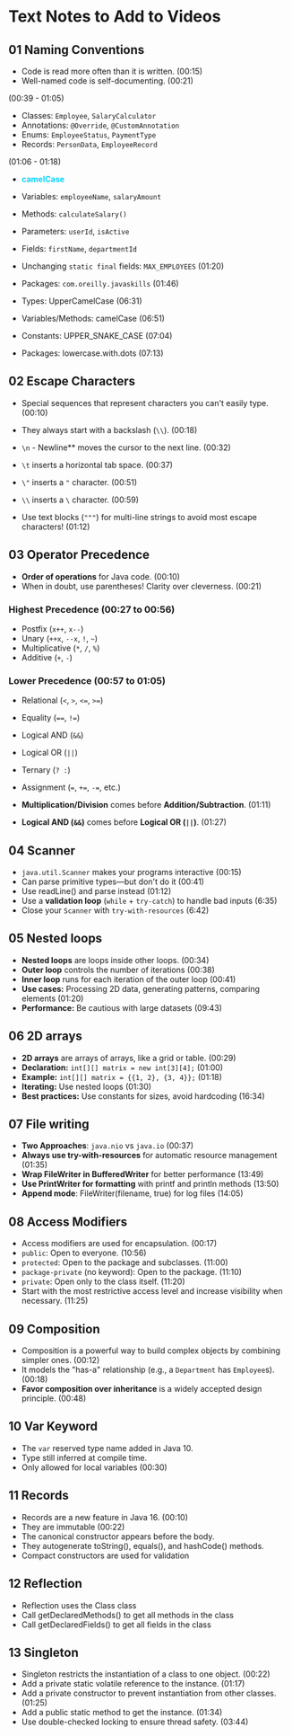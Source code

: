 # Text Notes to Add to Videos

## 01 Naming Conventions

- Code is read more often than it is written. (00:15)
- Well-named code is self-documenting. (00:21)

(00:39 - 01:05)
- Classes: `Employee`, `SalaryCalculator`
- Annotations: `@Override`, `@CustomAnnotation`
- Enums: `EmployeeStatus`, `PaymentType`
- Records: `PersonData`, `EmployeeRecord`

(01:06 - 01:18)
- <span style="color: #00D4FF;">**camelCase**</span>
- Variables: `employeeName`, `salaryAmount`
- Methods: `calculateSalary()`
- Parameters: `userId`, `isActive`
- Fields: `firstName`, `departmentId`

- Unchanging `static final` fields: `MAX_EMPLOYEES` (01:20)

- Packages: `com.oreilly.javaskills` (01:46)

- Types: UpperCamelCase (06:31)
- Variables/Methods: camelCase (06:51)
- Constants: UPPER_SNAKE_CASE (07:04)
- Packages: lowercase.with.dots (07:13)

## 02 Escape Characters

- Special sequences that represent characters you can't easily type. (00:10)
- They always start with a backslash (`\\`). (00:18)

- `\n` - Newline** moves the cursor to the next line. (00:32)
- `\t` inserts a horizontal tab space. (00:37)
- `\"` inserts a `"` character. (00:51)
- `\\` inserts a `\` character. (00:59)

- Use text blocks (`"""`) for multi-line strings to avoid most escape characters! (01:12)

## 03 Operator Precedence

- **Order of operations** for Java code. (00:10)
- When in doubt, use parentheses! Clarity over cleverness. (00:21)

### **Highest Precedence** (00:27 to 00:56)
- Postfix (`x++`, `x--`)
- Unary (`++x`, `--x`, `!`, `~`)
- Multiplicative (`*`, `/`, `%`)
- Additive (`+`, `-`)

### **Lower Precedence** (00:57 to 01:05)
- Relational (`<`, `>`, `<=`, `>=`)
- Equality (`==`, `!=`)
- Logical AND (`&&`)
- Logical OR (`||`)
- Ternary (`? :`)
- Assignment (`=`, `+=`, `-=`, etc.)

- **Multiplication/Division** comes before **Addition/Subtraction**. (01:11)
- **Logical AND (`&&`)** comes before **Logical OR (`||`)**. (01:27)

## 04 Scanner

- `java.util.Scanner` makes your programs interactive (00:15)
- Can parse primitive types—but don't do it (00:41)
- Use readLine() and parse instead (01:12)
- Use a **validation loop** (`while` + `try-catch`) to handle bad inputs (6:35)
- Close your `Scanner` with `try-with-resources` (6:42)

## 05 Nested loops

- **Nested loops** are loops inside other loops. (00:34)
- **Outer loop** controls the number of iterations (00:38)
- **Inner loop** runs for each iteration of the outer loop (00:41)
- **Use cases:** Processing 2D data, generating patterns, comparing elements (01:20)
- **Performance:** Be cautious with large datasets (09:43)

## 06 2D arrays

- **2D arrays** are arrays of arrays, like a grid or table. (00:29)
- **Declaration:** `int[][] matrix = new int[3][4];` (01:00)
- **Example:** `int[][] matrix = {{1, 2}, {3, 4}};` (01:18)
- **Iterating:** Use nested loops (01:30)
- **Best practices:** Use constants for sizes, avoid hardcoding (16:34)

## 07 File writing

- **Two Approaches**: `java.nio` vs `java.io` (00:37)
- **Always use try-with-resources** for automatic resource management (01:35)
- **Wrap FileWriter in BufferedWriter** for better performance (13:49)
- **Use PrintWriter for formatting** with printf and println methods (13:50)
- **Append mode**: FileWriter(filename, true) for log files (14:05)

## 08 Access Modifiers

- Access modifiers are used for encapsulation. (00:17)
- `public`: Open to everyone. (10:56)
- `protected`: Open to the package and subclasses. (11:00)
- `package-private` (no keyword): Open to the package. (11:10)
- `private`: Open only to the class itself. (11:20)
- Start with the most restrictive access level and increase visibility when necessary. (11:25)
## 09 Composition

- Composition is a powerful way to build complex objects by combining simpler ones. (00:12)
- It models the "has-a" relationship (e.g., a `Department` has `Employee`s). (00:18)
- **Favor composition over inheritance** is a widely accepted design principle. (00:48)

## 10 Var Keyword

- The `var` reserved type name added in Java 10.
- Type still inferred at compile time.
- Only allowed for local variables (00:30)

## 11 Records

- Records are a new feature in Java 16. (00:10)
- They are immutable (00:22)
- The canonical constructor appears before the body.
- They autogenerate toString(), equals(), and hashCode() methods.
- Compact constructors are used for validation

## 12 Reflection

- Reflection uses the Class class
- Call getDeclaredMethods() to get all methods in the class
- Call getDeclaredFields() to get all fields in the class

## 13 Singleton

- Singleton restricts the instantiation of a class to one object. (00:22)
- Add a private static volatile reference to the instance. (01:17)
- Add a private constructor to prevent instantiation from other classes. (01:25)
- Add a public static method to get the instance. (01:34)
- Use double-checked locking to ensure thread safety. (03:44)



